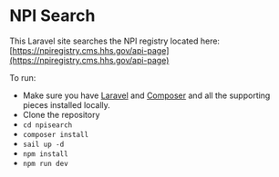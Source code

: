 # NPI Search

This Laravel site searches the NPI registry located here: [https://npiregistry.cms.hhs.gov/api-page](https://npiregistry.cms.hhs.gov/api-page)

To run:

- Make sure you have [Laravel](https://laravel.com/) and [Composer](https://getcomposer.org/) and all the supporting pieces installed locally.
- Clone the repository
- `cd npisearch`
- `composer install`
- `sail up -d`
- `npm install`
- `npm run dev`
